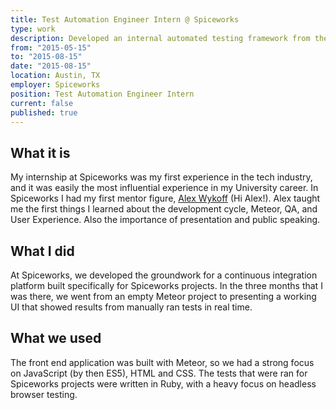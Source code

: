 ```yaml
---
title: Test Automation Engineer Intern @ Spiceworks
type: work
description: Developed an internal automated testing framework from the ground up based on queued jobs. Meteor used for web client, Ruby used for testing scripts.
from: "2015-05-15"
to: "2015-08-15"
date: "2015-08-15"
location: Austin, TX
employer: Spiceworks
position: Test Automation Engineer Intern
current: false
published: true
---
```


## What it is

My internship at Spiceworks was my first experience in the tech industry, and it was easily the most influential experience in my University career. In Spiceworks I had my first mentor figure, [Alex Wykoff](https://twitter.com/alex_wykoff) (Hi Alex!). Alex taught me the first things I learned about the development cycle, Meteor, QA, and User Experience. Also the importance of presentation and public speaking. 

## What I did

At Spiceworks, we developed the groundwork for a continuous integration platform built specifically for Spiceworks projects. In the three months that I was there, we went from an empty Meteor project to presenting a working UI that showed results from manually ran tests in real time.

## What we used

The front end application was built with Meteor, so we had a strong focus on JavaScript (by then ES5), HTML and CSS. The tests that were ran for Spiceworks projects were written in Ruby, with a heavy focus on headless browser testing.